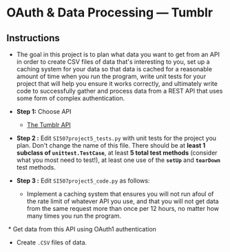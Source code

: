 # OAuth & Data Processing — Tumblr


## Instructions

* The goal in this project is to plan what data you want to get from an API in order to create CSV files of data that's interesting to you, set up a caching system for your data so that data is cached for a reasonable amount of time when you run the program, write unit tests for your project that will help you ensure it works correctly, and ultimately write code to successfully gather and process data from a REST API that uses some form of complex authentication.


* **Step 1:** Choose API

  * [The Tumblr API](https://www.tumblr.com/docs/en/api/v2#auth) 

* **Step 2 :** Edit `SI507project5_tests.py` with unit tests for the project you plan. Don't change the name of this file. There should be at **least 1 subclass of `unittest.TestCase`**, at least **5 total test methods** (consider what you most need to test!), at least one use of the **`setUp`** and **`tearDown`** test methods.


* **Step 3 :** Edit `SI507project5_code.py` as follows:

    * Implement a caching system that ensures you will not run afoul of the rate limit of whatever API you use, and that you will not get data from the same request more than once per 12 hours, no matter how many times you run the program. 

  * Get data from this API using OAuth1 authentication 
  
  * Create `.CSV` files of data.



 

